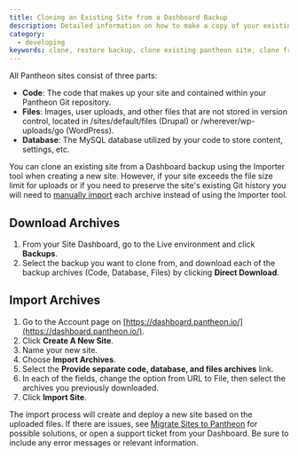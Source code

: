```yaml
---
title: Cloning an Existing Site from a Dashboard Backup
description: Detailed information on how to make a copy of your existing Drupal or WordPress site code, files, and database.
category:
  - developing
keywords: clone, restore backup, clone existing pantheon site, clone from pantheon backup, clone pantheon site, copy pantheon site
---
```

All Pantheon sites consist of three parts:

* **Code**: The code that makes up your site and contained within your Pantheon Git repository.
* **Files**: Images, user uploads, and other files that are not stored in version control, located in /sites/default/files (Drupal) or /wherever/wp-uploads/go (WordPress).
* **Database**: The MySQL database utilized by your code to store content, settings, etc.

You can clone an existing site from a Dashboard backup using the Importer tool when creating a new site. However, if your site exceeds the file size limit for uploads or if you need to preserve the site's existing Git history you will need to [manually import](/docs/articles/sites/migrate/manual-site-import) each archive instead of using the Importer tool.

## Download Archives

1. From your Site Dashboard, go to the Live environment and click **Backups**.
2. Select the backup you want to clone from, and download each of the backup archives (Code, Database, Files) by clicking **Direct Download**.

## Import Archives
1. Go to the Account page on [https://dashboard.pantheon.io/](https://dashboard.pantheon.io/).
2. Click **Create A New Site**.
3. Name your new site.
4. Choose **Import Archives**.
5. Select the **Provide separate code, database, and files archives** link.
6. In each of the fields, change the option from URL to File, then select the archives you previously downloaded.
7. Click **Import Site**.

The import process will create and deploy a new site based on the uploaded files. If there are issues, see [Migrate Sites to Pantheon](/docs/articles/sites/migrate) for possible solutions, or open a support ticket from your Dashboard. Be sure to include any error messages or relevant information.
